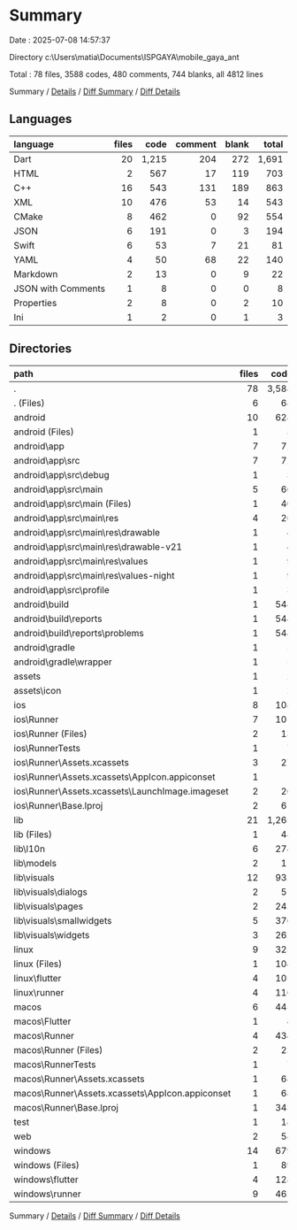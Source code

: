 # Summary

Date : 2025-07-08 14:57:37

Directory c:\\Users\\matia\\Documents\\ISPGAYA\\mobile_gaya_ant

Total : 78 files,  3588 codes, 480 comments, 744 blanks, all 4812 lines

Summary / [Details](details.md) / [Diff Summary](diff.md) / [Diff Details](diff-details.md)

## Languages
| language | files | code | comment | blank | total |
| :--- | ---: | ---: | ---: | ---: | ---: |
| Dart | 20 | 1,215 | 204 | 272 | 1,691 |
| HTML | 2 | 567 | 17 | 119 | 703 |
| C++ | 16 | 543 | 131 | 189 | 863 |
| XML | 10 | 476 | 53 | 14 | 543 |
| CMake | 8 | 462 | 0 | 92 | 554 |
| JSON | 6 | 191 | 0 | 3 | 194 |
| Swift | 6 | 53 | 7 | 21 | 81 |
| YAML | 4 | 50 | 68 | 22 | 140 |
| Markdown | 2 | 13 | 0 | 9 | 22 |
| JSON with Comments | 1 | 8 | 0 | 0 | 8 |
| Properties | 2 | 8 | 0 | 2 | 10 |
| Ini | 1 | 2 | 0 | 1 | 3 |

## Directories
| path | files | code | comment | blank | total |
| :--- | ---: | ---: | ---: | ---: | ---: |
| . | 78 | 3,588 | 480 | 744 | 4,812 |
| . (Files) | 6 | 68 | 68 | 29 | 165 |
| android | 10 | 628 | 53 | 127 | 808 |
| android (Files) | 1 | 3 | 0 | 1 | 4 |
| android\\app | 7 | 72 | 51 | 11 | 134 |
| android\\app\\src | 7 | 72 | 51 | 11 | 134 |
| android\\app\\src\\debug | 1 | 3 | 4 | 1 | 8 |
| android\\app\\src\\main | 5 | 66 | 43 | 9 | 118 |
| android\\app\\src\\main (Files) | 1 | 40 | 11 | 3 | 54 |
| android\\app\\src\\main\\res | 4 | 26 | 32 | 6 | 64 |
| android\\app\\src\\main\\res\\drawable | 1 | 4 | 7 | 2 | 13 |
| android\\app\\src\\main\\res\\drawable-v21 | 1 | 4 | 7 | 2 | 13 |
| android\\app\\src\\main\\res\\values | 1 | 9 | 9 | 1 | 19 |
| android\\app\\src\\main\\res\\values-night | 1 | 9 | 9 | 1 | 19 |
| android\\app\\src\\profile | 1 | 3 | 4 | 1 | 8 |
| android\\build | 1 | 548 | 2 | 114 | 664 |
| android\\build\\reports | 1 | 548 | 2 | 114 | 664 |
| android\\build\\reports\\problems | 1 | 548 | 2 | 114 | 664 |
| android\\gradle | 1 | 5 | 0 | 1 | 6 |
| android\\gradle\\wrapper | 1 | 5 | 0 | 1 | 6 |
| assets | 1 | 2 | 0 | 1 | 3 |
| assets\\icon | 1 | 2 | 0 | 1 | 3 |
| ios | 8 | 108 | 4 | 12 | 124 |
| ios\\Runner | 7 | 101 | 2 | 8 | 111 |
| ios\\Runner (Files) | 2 | 13 | 0 | 3 | 16 |
| ios\\RunnerTests | 1 | 7 | 2 | 4 | 13 |
| ios\\Runner\\Assets.xcassets | 3 | 27 | 0 | 3 | 30 |
| ios\\Runner\\Assets.xcassets\\AppIcon.appiconset | 1 | 1 | 0 | 0 | 1 |
| ios\\Runner\\Assets.xcassets\\LaunchImage.imageset | 2 | 26 | 0 | 3 | 29 |
| ios\\Runner\\Base.lproj | 2 | 61 | 2 | 2 | 65 |
| lib | 21 | 1,265 | 194 | 265 | 1,724 |
| lib (Files) | 1 | 48 | 1 | 5 | 54 |
| lib\\l10n | 6 | 274 | 174 | 102 | 550 |
| lib\\models | 2 | 11 | 0 | 7 | 18 |
| lib\\visuals | 12 | 932 | 19 | 151 | 1,102 |
| lib\\visuals\\dialogs | 2 | 51 | 0 | 10 | 61 |
| lib\\visuals\\pages | 2 | 243 | 7 | 37 | 287 |
| lib\\visuals\\smallwidgets | 5 | 376 | 4 | 65 | 445 |
| lib\\visuals\\widgets | 3 | 262 | 8 | 39 | 309 |
| linux | 9 | 325 | 37 | 92 | 454 |
| linux (Files) | 1 | 104 | 0 | 25 | 129 |
| linux\\flutter | 4 | 105 | 9 | 27 | 141 |
| linux\\runner | 4 | 116 | 28 | 40 | 184 |
| macos | 6 | 445 | 5 | 17 | 467 |
| macos\\Flutter | 1 | 4 | 3 | 4 | 11 |
| macos\\Runner | 4 | 434 | 0 | 9 | 443 |
| macos\\Runner (Files) | 2 | 23 | 0 | 7 | 30 |
| macos\\RunnerTests | 1 | 7 | 2 | 4 | 13 |
| macos\\Runner\\Assets.xcassets | 1 | 68 | 0 | 1 | 69 |
| macos\\Runner\\Assets.xcassets\\AppIcon.appiconset | 1 | 68 | 0 | 1 | 69 |
| macos\\Runner\\Base.lproj | 1 | 343 | 0 | 1 | 344 |
| test | 1 | 14 | 10 | 7 | 31 |
| web | 2 | 54 | 15 | 6 | 75 |
| windows | 14 | 679 | 94 | 188 | 961 |
| windows (Files) | 1 | 89 | 0 | 20 | 109 |
| windows\\flutter | 4 | 128 | 9 | 29 | 166 |
| windows\\runner | 9 | 462 | 85 | 139 | 686 |

Summary / [Details](details.md) / [Diff Summary](diff.md) / [Diff Details](diff-details.md)